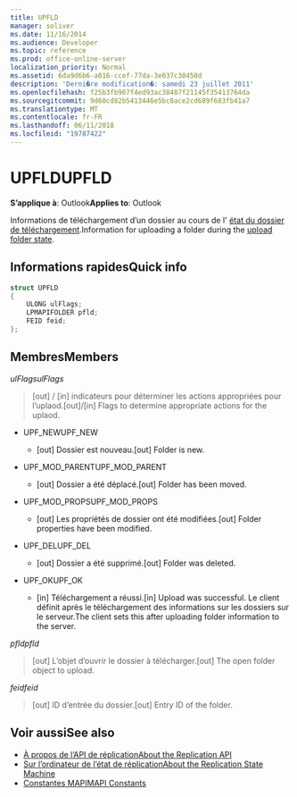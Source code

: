 ```yaml
---
title: UPFLD
manager: soliver
ms.date: 11/16/2014
ms.audience: Developer
ms.topic: reference
ms.prod: office-online-server
localization_priority: Normal
ms.assetid: 6da9d6b6-a016-ccef-77da-3e037c30450d
description: 'Derni�re modification�: samedi 23 juillet 2011'
ms.openlocfilehash: f25b3fb967f4ed93ac38487f21145f35413764da
ms.sourcegitcommit: 9d60cd82b5413446e5bc8ace2cd689f683fb41a7
ms.translationtype: MT
ms.contentlocale: fr-FR
ms.lasthandoff: 06/11/2018
ms.locfileid: "19787422"
---
```

# <a name="upfld"></a><span data-ttu-id="c1445-103">UPFLD</span><span class="sxs-lookup"><span data-stu-id="c1445-103">UPFLD</span></span>

<span data-ttu-id="c1445-104">**S’applique à**: Outlook</span><span class="sxs-lookup"><span data-stu-id="c1445-104">**Applies to**: Outlook</span></span> 
  
<span data-ttu-id="c1445-105">Informations de téléchargement d’un dossier au cours de l' [état du dossier de téléchargement](upload-folder-state.md).</span><span class="sxs-lookup"><span data-stu-id="c1445-105">Information for uploading a folder during the [upload folder state](upload-folder-state.md).</span></span>
  
## <a name="quick-info"></a><span data-ttu-id="c1445-106">Informations rapides</span><span class="sxs-lookup"><span data-stu-id="c1445-106">Quick info</span></span>

```cpp
struct UPFLD 
{ 
    ULONG ulFlags; 
    LPMAPIFOLDER pfld; 
    FEID feid; 
}; 

```

## <a name="members"></a><span data-ttu-id="c1445-107">Membres</span><span class="sxs-lookup"><span data-stu-id="c1445-107">Members</span></span>

<span data-ttu-id="c1445-108">_ulFlags_</span><span class="sxs-lookup"><span data-stu-id="c1445-108">_ulFlags_</span></span>
  
>  <span data-ttu-id="c1445-109">[out] / [in] indicateurs pour déterminer les actions appropriées pour l’uplaod.</span><span class="sxs-lookup"><span data-stu-id="c1445-109">[out]/[in] Flags to determine appropriate actions for the uplaod.</span></span> 
    
  - <span data-ttu-id="c1445-110">UPF_NEW</span><span class="sxs-lookup"><span data-stu-id="c1445-110">UPF_NEW</span></span>
    
    - <span data-ttu-id="c1445-111">[out] Dossier est nouveau.</span><span class="sxs-lookup"><span data-stu-id="c1445-111">[out] Folder is new.</span></span>
    
  - <span data-ttu-id="c1445-112">UPF_MOD_PARENT</span><span class="sxs-lookup"><span data-stu-id="c1445-112">UPF_MOD_PARENT</span></span>
    
    - <span data-ttu-id="c1445-113">[out] Dossier a été déplacé.</span><span class="sxs-lookup"><span data-stu-id="c1445-113">[out] Folder has been moved.</span></span>
    
  - <span data-ttu-id="c1445-114">UPF_MOD_PROPS</span><span class="sxs-lookup"><span data-stu-id="c1445-114">UPF_MOD_PROPS</span></span>
    
    - <span data-ttu-id="c1445-115">[out] Les propriétés de dossier ont été modifiées.</span><span class="sxs-lookup"><span data-stu-id="c1445-115">[out] Folder properties have been modified.</span></span>
    
  - <span data-ttu-id="c1445-116">UPF_DEL</span><span class="sxs-lookup"><span data-stu-id="c1445-116">UPF_DEL</span></span>
    
    - <span data-ttu-id="c1445-117">[out] Dossier a été supprimé.</span><span class="sxs-lookup"><span data-stu-id="c1445-117">[out] Folder was deleted.</span></span>
    
  - <span data-ttu-id="c1445-118">UPF_OK</span><span class="sxs-lookup"><span data-stu-id="c1445-118">UPF_OK</span></span>
    
    - <span data-ttu-id="c1445-119">[in] Téléchargement a réussi.</span><span class="sxs-lookup"><span data-stu-id="c1445-119">[in] Upload was successful.</span></span> <span data-ttu-id="c1445-120">Le client définit après le téléchargement des informations sur les dossiers sur le serveur.</span><span class="sxs-lookup"><span data-stu-id="c1445-120">The client sets this after uploading folder information to the server.</span></span>
    
<span data-ttu-id="c1445-121">_pfld_</span><span class="sxs-lookup"><span data-stu-id="c1445-121">_pfld_</span></span>
  
> <span data-ttu-id="c1445-122">[out] L’objet d’ouvrir le dossier à télécharger.</span><span class="sxs-lookup"><span data-stu-id="c1445-122">[out] The open folder object to upload.</span></span>
    
<span data-ttu-id="c1445-123">_feid_</span><span class="sxs-lookup"><span data-stu-id="c1445-123">_feid_</span></span>
  
> <span data-ttu-id="c1445-124">[out] ID d’entrée du dossier.</span><span class="sxs-lookup"><span data-stu-id="c1445-124">[out] Entry ID of the folder.</span></span>
    
## <a name="see-also"></a><span data-ttu-id="c1445-125">Voir aussi</span><span class="sxs-lookup"><span data-stu-id="c1445-125">See also</span></span>

- [<span data-ttu-id="c1445-126">À propos de l’API de réplication</span><span class="sxs-lookup"><span data-stu-id="c1445-126">About the Replication API</span></span>](about-the-replication-api.md) 
- [<span data-ttu-id="c1445-127">Sur l’ordinateur de l’état de réplication</span><span class="sxs-lookup"><span data-stu-id="c1445-127">About the Replication State Machine</span></span>](about-the-replication-state-machine.md)
- [<span data-ttu-id="c1445-128">Constantes MAPI</span><span class="sxs-lookup"><span data-stu-id="c1445-128">MAPI Constants</span></span>](mapi-constants.md)

